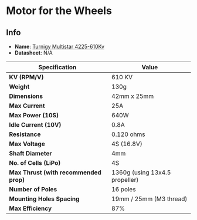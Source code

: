 # Motor for the Wheels
## Info

- **Name**: [Turnigy Multistar 4225-610Kv](https://hobbyking.com/en_us/turnigy-multistar-4225-610kv-16pole-multi-rotor-outrunner.html?___store=en_us#qa[bW9kZT03JnBhZ2U9MSZxdWVzdGlvbl9zZWFyY2hfY29udGVudD0=])
- **Datasheet**: N/A


| **Specification**                  | **Value**                                    |
|-------------------------------------|----------------------------------------------|
| **KV (RPM/V)**                      | 610 KV                                      |
| **Weight**                          | 130g                                        |
| **Dimensions**                      | 42mm x 25mm                                 |
| **Max Current**                     | 25A                                         |
| **Max Power (10S)**                 | 640W                                        |
| **Idle Current (10V)**              | 0.8A                                        |
| **Resistance**                      | 0.120 ohms                                  |
| **Max Voltage**                     | 4S (16.8V)                                   |
| **Shaft Diameter**                  | 4mm                                         |
| **No. of Cells (LiPo)**             | 4S                                       |
| **Max Thrust (with recommended prop)** | 1360g (using 13x4.5 propeller)              |
| **Number of Poles**                 | 16 poles                                    |
| **Mounting Holes Spacing**          | 19mm / 25mm (M3 thread)                     |
| **Max Efficiency**                  | 87%                                         |
